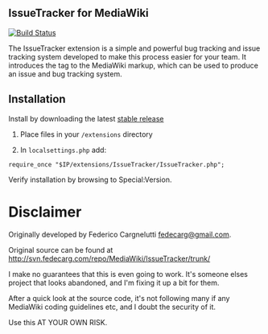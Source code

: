 ## IssueTracker for MediaWiki

[![Build Status](https://travis-ci.org/Hutchy68/IssueTracker.svg?branch=master)](https://travis-ci.org/Hutchy68/IssueTracker)

The IssueTracker extension is a simple and powerful bug tracking and issue tracking system developed to make this process easier for your team. It introduces the <issues /> tag to the MediaWiki markup, which can be used to produce an issue and bug tracking system.

## Installation

Install by downloading the latest [stable release](https://github.com/Hutchy68/IssueTracker/releases/tag/stable-1.0.2)

1. Place files in your `/extensions` directory

2. In `localsettings.php` add:
```
require_once "$IP/extensions/IssueTracker/IssueTracker.php";
```

Verify installation by browsing to Special:Version.


Disclaimer
==========

Originally developed by Federico Cargnelutti <fedecarg@gmail.com>.

Original source can be found at http://svn.fedecarg.com/repo/MediaWiki/IssueTracker/trunk/

I make no guarantees that this is even going to work. It's someone elses project that looks abandoned, and I'm fixing it up a bit for them.

After a quick look at the source code, it's not following many if any MediaWiki coding guidelines etc, and I doubt the security of it.

Use this AT YOUR OWN RISK.
